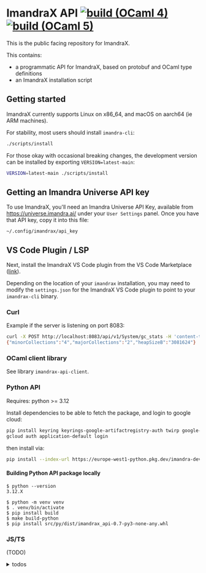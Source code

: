 # ImandraX API [![build (OCaml 4)](https://github.com/imandra-ai/imandrax-api/actions/workflows/main.yml/badge.svg)](https://github.com/imandra-ai/imandrax-api/actions/workflows/main.yml) [![build (OCaml 5)](https://github.com/imandra-ai/imandrax-api/actions/workflows/main5.yml/badge.svg)](https://github.com/imandra-ai/imandrax-api/actions/workflows/main5.yml)

This is the public facing repository for ImandraX.

This contains:
- a programmatic API for ImandraX, based on protobuf
    and OCaml type definitions
- an ImandraX installation script

## Getting started

ImandraX currently supports Linux on x86_64, and macOS on aarch64 (ie ARM machines).

For stability, most users should install `imandra-cli`:

```sh
./scripts/install
```

For those okay with occasional breaking changes, the development version can be installed by exporting `VERSION=latest-main`:

```sh
VERSION=latest-main ./scripts/install
```

## Getting an Imandra Universe API key

To use ImandraX, you'll need an Imandra Universe API Key, available from https://universe.imandra.ai/ under your `User Settings` panel.
Once you have that API key, copy it into this file:

```
~/.config/imandrax/api_key
```

## VS Code Plugin / LSP

Next, install the ImandraX VS Code plugin from the VS Code Marketplace ([link](https://marketplace.visualstudio.com/items?itemName=imandra.imandrax)). 

Depending on the location of your `imandrax` installation, you may need to modify the `settings.json` for the ImandraX VS Code plugin to point to your `imandrax-cli` binary.

### Curl

Example if the server is listening on port 8083:

```sh
curl -X POST http://localhost:8083/api/v1/System/gc_stats -H 'content-type: application/json' -d {}
{"minorCollections":"4","majorCollections":"2","heapSizeB":"3081624"}
```

### OCaml client library

See library `imandrax-api-client`.

### Python API

Requires: python >= 3.12

Install dependencies to be able to fetch the package, and login to google cloud:

```sh
pip install keyring keyrings-google-artifactregistry-auth twirp google-cloud-storage
gcloud auth application-default login
```

then install via:

```sh
pip install --index-url https://europe-west1-python.pkg.dev/imandra-dev/imandrax-api/simple/ imandrax-api
```

#### Building Python API package locally

```
$ python --version
3.12.X

$ python -m venv venv
$ . venv/bin/activate
$ pip install build
$ make build-python
$ pip install src/py/dist/imandrax_api-0.7-py3-none-any.whl
```

### JS/TS

(TODO)
<details>
<summary> todos </summary>
- [ ] use https://github.com/stephenh/ts-proto
- [ ] write a RPC client implementation on top (websocket+JSON? or directly use the binary version)
</details>

